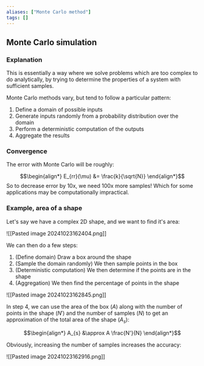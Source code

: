 ```yaml
---
aliases: ["Monte Carlo method"]
tags: []
---
```


## Monte Carlo simulation

### Explanation

This is essentially a way where we solve problems which are too complex to do analytically, by trying to determine the properties of a system with sufficient samples.

Monte Carlo methods vary, but tend to follow a particular pattern:

1) Define a domain of possible inputs
2) Generate inputs randomly from a probability distribution over the domain
3) Perform a deterministic computation of the outputs
4) Aggregate the results

### Convergence

The error with Monte Carlo will be roughly:

$$\begin{align*}
E_{rr}(\mu) &= \frac{k}{\sqrt{N}}
\end{align*}$$
So to decrease error by 10x, we need 100x more samples! Which for some applications may be computationally impractical.

### Example, area of a shape

Let's say we have a complex 2D shape, and we want to find it's area:

![[Pasted image 20241023162404.png]]

We can then do a few steps:
1) (Define domain) Draw a box around the shape
2) (Sample the domain randomly) We then sample points in the box
3) (Deterministic computation) We then determine if the points are in the shape
4) (Aggregation) We then find the percentage of points in the shape

![[Pasted image 20241023162845.png]]

In step 4, we can use the area of the box ($A$) along with the number of points in the shape $(N')$ and the number of samples ($N$) to get an approximation of the total area of the shape ($A_{s}$):

$$\begin{align*}
A_{s} &\approx A \frac{N'}{N}
\end{align*}$$

Obviously, increasing the number of samples increases the accuracy:

![[Pasted image 20241023162916.png]]
